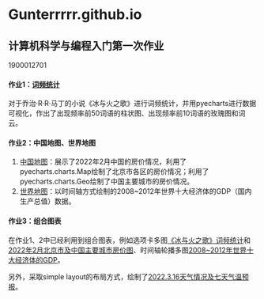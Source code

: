 # Gunterrrrr.github.io
## 计算机科学与编程入门第一次作业
1900012701
#### 作业1：[词频统计](https://gunterrrrr.github.io/a_song_of_ice_and_fire_word_freq.html)
对于乔治·R·R·马丁的小说《冰与火之歌》进行词频统计，并用pyecharts进行数据可视化，作出了出现频率前50词语的柱状图、出现频率前10词语的玫瑰图和词云。
#### 作业2：中国地图、世界地图
1. [中国地图](https://gunterrrrr.github.io/housing_price.html)：展示了2022年2月中国的房价情况，利用了pyecharts.charts.Map绘制了北京市各区的房价情况；利用了pyecharts.charts.Geo绘制了中国主要城市的房价情况。
2. [世界地图](https://gunterrrrr.github.io/world_top_10_ecnomies_GDP.html)：以时间轴方式绘制的2008~2012年世界十大经济体的GDP（国内生产总值）数据。
#### 作业3：组合图表
在作业1、2中已经利用到组合图表，例如选项卡多图[《冰与火之歌》词频统计](https://gunterrrrr.github.io/a_song_of_ice_and_fire_word_freq.html)和[2022年2月北京市及中国主要城市房价图](https://gunterrrrr.github.io/housing_price.html)、时间轴轮播多图[2008~2012年世界十大经济体的GDP](https://gunterrrrr.github.io/world_top_10_ecnomies_GDP.html)。

另外，采取simple layout的布局方式，绘制了[2022.3.16天气情况及七天气温预报](https://gunterrrrr.github.io/weather_2022_3_16.html)。

